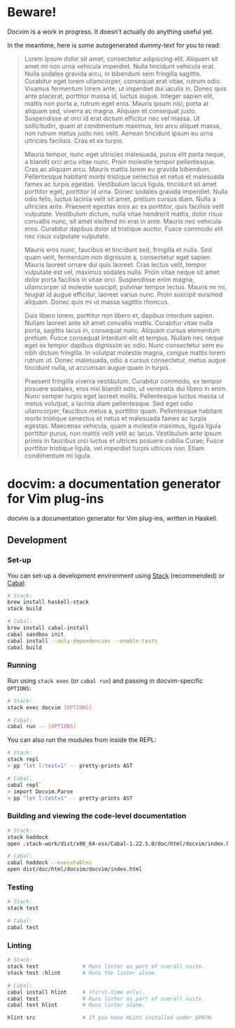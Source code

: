 # Beware!

Docvim is a work in progress. It doesn't actually do anything useful yet.

In the meantime, here is some autogenerated dummy-text for you to read:

> Lorem ipsum dolor sit amet, consectetur adipiscing elit. Aliquam sit amet mi non urna vehicula imperdiet. Nulla tincidunt vehicula erat. Nulla sodales gravida arcu, in bibendum sem fringilla sagittis. Curabitur eget lorem ullamcorper, consequat erat vitae, rutrum odio. Vivamus fermentum lorem ante, ut imperdiet dui iaculis in. Donec quis ante placerat, porttitor massa id, luctus augue. Integer sapien elit, mattis non porta a, rutrum eget eros. Mauris ipsum nisi, porta at aliquam sed, viverra ac magna. Aliquam et consequat justo. Suspendisse at orci id erat dictum efficitur nec vel massa. Ut sollicitudin, quam at condimentum maximus, leo arcu aliquet massa, non rutrum metus justo nec velit. Aenean tincidunt ipsum eu urna ultricies facilisis. Cras et ex turpis.
>
> Mauris tempor, nunc eget ultricies malesuada, purus elit porta neque, a blandit orci arcu vitae nunc. Proin molestie tempor pellentesque. Cras ac aliquam arcu. Mauris mattis lorem eu gravida bibendum. Pellentesque habitant morbi tristique senectus et netus et malesuada fames ac turpis egestas. Vestibulum lacus ligula, tincidunt sit amet porttitor eget, porttitor id urna. Donec sodales gravida imperdiet. Nulla odio felis, luctus lacinia velit sit amet, pretium cursus diam. Nulla a ultricies ante. Praesent egestas eros ac ex porttitor, quis facilisis velit vulputate. Vestibulum dictum, nulla vitae hendrerit mattis, dolor risus convallis nunc, sit amet eleifend mi erat in ante. Mauris nec vehicula eros. Curabitur dapibus dolor id tristique auctor. Fusce commodo elit nec risus vulputate vulputate.
>
> Mauris eros nunc, faucibus et tincidunt sed, fringilla et nulla. Sed quam velit, fermentum non dignissim a, consectetur eget sapien. Mauris laoreet ornare dui quis laoreet. Cras lectus velit, tempor vulputate est vel, maximus sodales nulla. Proin vitae neque sit amet dolor porta facilisis in vitae orci. Suspendisse enim magna, ullamcorper id molestie suscipit, pulvinar tempor lectus. Mauris mi mi, feugiat id augue efficitur, laoreet varius nunc. Proin suscipit euismod aliquam. Donec quis mi ut massa sagittis rhoncus.
>
> Duis libero lorem, porttitor non libero et, dapibus interdum sapien. Nullam laoreet ante sit amet convallis mattis. Curabitur vitae nulla porta, sagittis lacus in, consequat nunc. Aliquam cursus elementum pretium. Fusce consequat interdum elit et tempus. Nullam nec neque eget ex tempor dapibus dignissim ac odio. Nunc consectetur sem eu nibh dictum fringilla. In volutpat molestie magna, congue mattis lorem rutrum ut. Donec malesuada, odio a cursus consectetur, metus augue tincidunt nulla, ut accumsan augue quam in turpis.
>
> Praesent fringilla viverra vestibulum. Curabitur commodo, ex tempor posuere sodales, eros nisi blandit odio, ut venenatis dui libero in enim. Nunc semper turpis eget laoreet mollis. Pellentesque luctus massa ut metus volutpat, a lacinia diam pellentesque. Sed eget odio ullamcorper, faucibus metus a, porttitor quam. Pellentesque habitant morbi tristique senectus et netus et malesuada fames ac turpis egestas. Maecenas vehicula, quam a molestie maximus, ligula ligula porttitor purus, non mattis velit velit ac lacus. Vestibulum ante ipsum primis in faucibus orci luctus et ultrices posuere cubilia Curae; Fusce porttitor tristique ligula, vel imperdiet turpis ultrices non. Etiam condimentum mi ligula.

# docvim: a documentation generator for Vim plug-ins

docvim is a documentation generator for Vim plug-ins, written in Haskell.

## Development

### Set-up

You can set-up a development environment using [Stack] (recommended) or [Cabal]:

```bash
# Stack:
brew install haskell-stack
stack build

# Cabal:
brew install cabal-install
cabal sandbox init
cabal install --only-dependencies --enable-tests
cabal build
```

### Running

Run using `stack exec` (or `cabal run`) and passing in docvim-specific `OPTIONS`:

```bash
# Stack:
stack exec docvim [OPTIONS]

# Cabal:
cabal run -- [OPTIONS]
```

You can also run the modules from inside the REPL:

```bash
# Stack:
stack repl
> pp "let l:test=1" -- pretty-prints AST

# Cabal:
cabal repl`
> import Docvim.Parse
> pp "let l:test=1" -- pretty-prints AST
```

### Building and viewing the code-level documentation

```bash
# Stack:
stack haddock
open .stack-work/dist/x86_64-osx/Cabal-1.22.5.0/doc/html/docvim/index.html

# Cabal:
cabal haddock --executables
open dist/doc/html/docvim/docvim/index.html
```

### Testing

```bash
# Stack:
stack test

# Cabal:
cabal test
```

### Linting

```bash
# Stack:
stack test              # Runs linter as part of overall suite.
stack test :hlint       # Runs the linter alone.

# Cabal:
cabal install hlint     # (First-time only).
cabal test              # Runs linter as part of overall suite.
cabal test hlint        # Runs linter alone.

hlint src               # If you have HLint installed under $PATH.
```

[Cabal]: https://www.haskell.org/cabal/
[Stack]: http://haskellstack.org/
